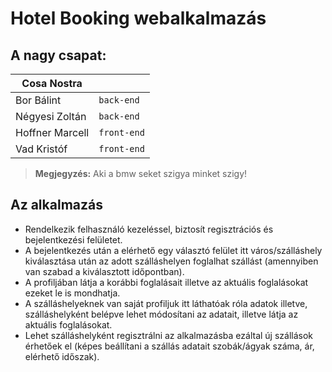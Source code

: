# Hotel Booking webalkalmazás


## A nagy csapat:

|      Cosa Nostra          | |
|----------------|-|
| Bor Bálint |`back-end`            |
|Négyesi Zoltán|`back-end`            |
|Hoffner Marcell|`front-end`|
|Vad Kristóf|`front-end`|

   
   > **Megjegyzés:**  Aki a bmw seket szigya minket szigy!
## Az alkalmazás

- Rendelkezik felhasználó kezeléssel, biztosít regisztrációs és bejelentkezési felületet.
- A bejelentkezés után a elérhető egy választó felület itt város/szálláshely kiválasztása után az adott szálláshelyen foglalhat szállást (amennyiben van szabad a kiválasztott időpontban).
- A profiljában látja a korábbi foglalásait illetve az aktuális foglalásokat ezeket le is mondhatja.
- A szálláshelyeknek van saját profiljuk itt láthatóak róla adatok illetve, szálláshelyként belépve lehet módosítani az adatait, illetve látja az aktuális foglalásokat.
- Lehet szálláshelyként regisztrálni az alkalmazásba ezáltal új szállások érhetőek el (képes beállítani a szállás adatait szobák/ágyak száma, ár, elérhető időszak).
